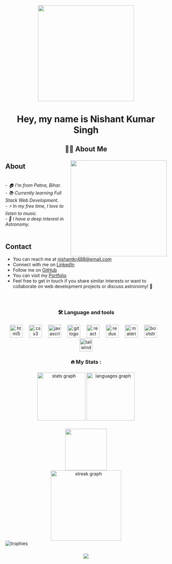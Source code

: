 <div align="center">
  <img height="300" src="https://user-images.githubusercontent.com/74038190/241765440-80728820-e06b-4f96-9c9e-9df46f0cc0a5.gif"  />
</div>

<h1 align="center">Hey, my name is Nishant Kumar Singh</h2>

###

<h2 align="center">👩‍💻  About Me</h3>

###

<img align="right" height="300" src="https://user-images.githubusercontent.com/74038190/241764371-9d0fd0c4-5c7f-4122-b884-64a1e1685d2d.gif"  />

###


## About</h6>
<h6 align="left"><br>- 🏠 I'm from Patna, Bihar.<br>- 📚 Currently learning Full Stack Web Development.<br>- ⚡ In my free time, I love to listen to music.<br>- 🔭 I have a deep interest in Astronomy.<br><br>
  
## Contact</h6>
- You can reach me at [nishantkr488@email.com](mailto:nishantkr488@email.com)
- Connect with me on [LinkedIn](https://www.linkedin.com/in/nishant-singh-9629ab270/)
- Follow me on [GitHub](https://github.com/nishantkr163)
- You can visit my [Portfolio](https://nishantkr163.github.io/)
- Feel free to get in touch if you share similar interests or want to collaborate on web development projects or discuss astronomy! 🌌
###

<br clear="both">

<h3 align="center">🛠 Language and tools</h3>

###

<div align="center">
  <img src="https://cdn.jsdelivr.net/gh/devicons/devicon/icons/html5/html5-original.svg" height="40" alt="html5 logo"  />
  <img width="12" />
  <img src="https://cdn.jsdelivr.net/gh/devicons/devicon/icons/css3/css3-original.svg" height="40" alt="css3 logo"  />
  <img width="12" />
  <img src="https://cdn.jsdelivr.net/gh/devicons/devicon/icons/javascript/javascript-original.svg" height="40" alt="javascript logo"  />
  <img width="12" />
  <img src="https://cdn.simpleicons.org/git/F05032" height="40" alt="git logo"  />
  <img width="12" />
  <img src="https://cdn.jsdelivr.net/gh/devicons/devicon/icons/react/react-original.svg" height="40" alt="react logo"  />
  <img width="12" />
  <img src="https://cdn.jsdelivr.net/gh/devicons/devicon/icons/redux/redux-original.svg" height="40" alt="redux logo"  />
  <img width="12" />
  <img src="https://cdn.simpleicons.org/mui/007FFF" height="40" alt="materialui logo"  />
  <img width="12" />
  <img src="https://cdn.simpleicons.org/bootstrap/7952B3" height="40" alt="bootstrap logo"  />
  <img width="12" />
  <img src="https://cdn.simpleicons.org/tailwindcss/06B6D4" height="40" alt="tailwindcss logo"  />
</div>

###

<h3 align="center">🔥   My Stats :</h3>

###

<div align="center">
  <img src="https://github-readme-stats.vercel.app/api?username=nishantkr163&hide_title=false&hide_rank=false&show_icons=true&include_all_commits=true&count_private=true&disable_animations=false&theme=dracula&locale=en&hide_border=false&order=1" height="150" alt="stats graph"  />
  <img src="https://github-readme-stats.vercel.app/api/top-langs?username=nishantkr163&locale=en&hide_title=false&layout=compact&card_width=320&langs_count=5&theme=dracula&hide_border=false&order=2" height="150" alt="languages graph"  />
</div>

###

<div align="center">
  <img height="130" src="https://ghchart.rshah.org/nishantkr163"  />
</div>

<div align="center">
  <img src="https://streak-stats.demolab.com?user=nishantkr163&locale=en&mode=daily&theme=dark&hide_border=false&border_radius=5&order=3" height="220" alt="streak graph"  />
</div>

<div>
  <img src="https://github-profile-trophy.vercel.app/?username=nishantkr163&theme=onedark" alt="trophies" />
</div>

###

###

<div align="center">
  <img src="https://visitor-badge.laobi.icu/badge?page_id=nishantkr163.nishantkr163&"  />
</div>

###


###
